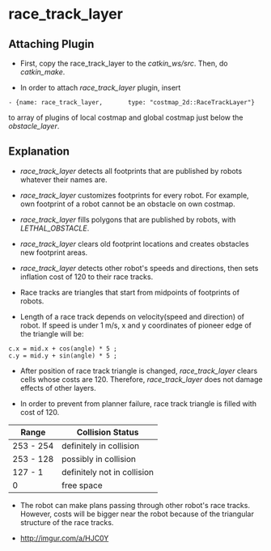**race_track_layer**
==================

## Attaching Plugin

* First, copy the race\_track\_layer to the *catkin_ws/src*. Then, do *catkin_make*.

*  In order to attach *race\_track\_layer* plugin, insert

```
- {name: race_track_layer,       type: "costmap_2d::RaceTrackLayer"}
```

to array of plugins of local costmap and global costmap just below the *obstacle_layer*.

## Explanation

* *race\_track\_layer* detects all footprints that are published by robots whatever their names are.

* *race\_track\_layer* customizes footprints for every robot. For example, own footprint of a robot cannot be an obstacle on own costmap.

* *race\_track\_layer* fills polygons that are published by robots, with *LETHAL_OBSTACLE*.

* *race\_track\_layer* clears old footprint locations and creates obstacles new footprint areas.

* *race\_track\_layer* detects other robot's speeds and directions, then sets inflation cost of 120 to their race tracks.

* Race tracks are triangles that start from midpoints of footprints of robots.

* Length of a race track depends on velocity(speed and direction) of robot. If speed is under 1 m/s, x and y coordinates of pioneer edge of the triangle will be: 
```
c.x = mid.x + cos(angle) * 5 ;
c.y = mid.y + sin(angle) * 5 ;
```

* After position of race track triangle is changed, *race\_track\_layer* clears cells whose costs are 120. Therefore, *race\_track\_layer* does not damage effects of other layers.

* In order to prevent from planner failure, race track triangle is filled with cost of 120. 

| Range        | Collision Status   |
| ------------- | ------------- |
| 253 - 254 | definitely in collision |
| 253 - 128 | possibly in collision |
| 127 - 1 | definitely not in collision |
| 0 | free space |


* The robot can make plans passing through other robot's race tracks. However, costs will be bigger near the robot because of the triangular structure of the race tracks.

* http://imgur.com/a/HJC0Y

